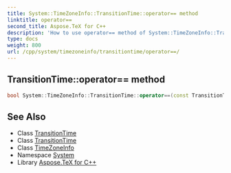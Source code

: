 ```yaml
---
title: System::TimeZoneInfo::TransitionTime::operator== method
linktitle: operator==
second_title: Aspose.TeX for C++
description: 'How to use operator== method of System::TimeZoneInfo::TransitionTime class in C++.'
type: docs
weight: 800
url: /cpp/system/timezoneinfo/transitiontime/operator==/
---
```

## TransitionTime::operator== method




```cpp
bool System::TimeZoneInfo::TransitionTime::operator==(const TransitionTime &other) const
```

## See Also

* Class [TransitionTime](../)
* Class [TransitionTime](../)
* Class [TimeZoneInfo](../../)
* Namespace [System](../../../)
* Library [Aspose.TeX for C++](../../../../)
